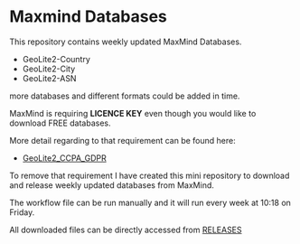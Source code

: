 # Maxmind Databases 

This repository contains weekly updated MaxMind Databases. 

 - GeoLite2-Country
 - GeoLite2-City
 - GeoLite2-ASN  

more databases and different formats could be added in time. 

MaxMind is requiring **LICENCE KEY** even though  you would like to download FREE databases.

More detail regarding to that requirement can be found here: 
 
 - [GeoLite2_CCPA_GDPR](https://blog.maxmind.com/2019/12/18/significant-changes-to-accessing-and-using-geolite2-databases/)

To remove that requirement I have created this mini repository to download and release weekly updated databases from MaxMind. 
 
The workflow file can be run manually and it will run every week at 10:18 on Friday.

All downloaded files can be directly accessed from [RELEASES](https://github.com/mrtrkmnhub/maxmind-databases/releases)
